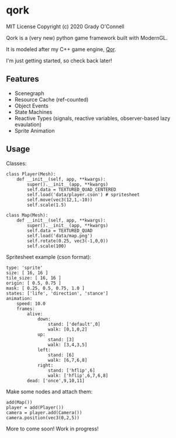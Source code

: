 # qork

MIT License
Copyright (c) 2020 Grady O'Connell

Qork is a (very new) python game framework built with ModernGL.

It is modeled after my C++ game engine, [Qor](https://github.com/flipcoder/qor).

I'm just getting started, so check back later!

## Features

- Scenegraph
- Resource Cache (ref-counted)
- Object Events
- State Machines
- Reactive Types (signals, reactive variables, observer-based lazy evaulation)
- Sprite Animation

## Usage

Classes:
```
class Player(Mesh):
    def __init__(self, app, **kwargs):
        super().__init__(app, **kwargs)
        self.data = TEXTURED_QUAD_CENTERED
        self.load('data/player.cson') # spritesheet
        self.move(vec3(12,1,-10))
        self.scale(1.5)

class Map(Mesh):
    def __init__(self, app, **kwargs):
        super().__init__(app, **kwargs)
        self.data = TEXTURED_QUAD
        self.load('data/map.png')
        self.rotate(0.25, vec3(-1,0,0))
        self.scale(100)

```

Spritesheet example (cson format):
```
type: 'sprite'
size: [ 16, 16 ]
tile_size: [ 16, 16 ]
origin: [ 0.5, 0.75 ]
mask: [ 0.25, 0.5, 0.75, 1.0 ]
states: ['life', 'direction', 'stance']
animation:
    speed: 10.0
    frames:
        alive:
            down:
                stand: ['default',0]
                walk: [0,1,0,2]
            up:
                stand: [3]
                walk: [3,4,3,5]
            left:
                stand: [6]
                walk: [6,7,6,8]
            right:
                stand: ['hflip',6]
                walk: ['hflip',6,7,6,8]
        dead: ['once',9,10,11]

```


Make some nodes and attach them:
```
add(Map())
player = add(Player())
camera = player.add(Camera())
camera.position(vec3(0,2,5))
```

More to come soon!  Work in progress!

